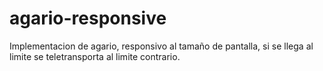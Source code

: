 # agario-responsive
Implementacion de agario, responsivo al tamaño de pantalla, si se llega al limite se teletransporta al limite contrario.
